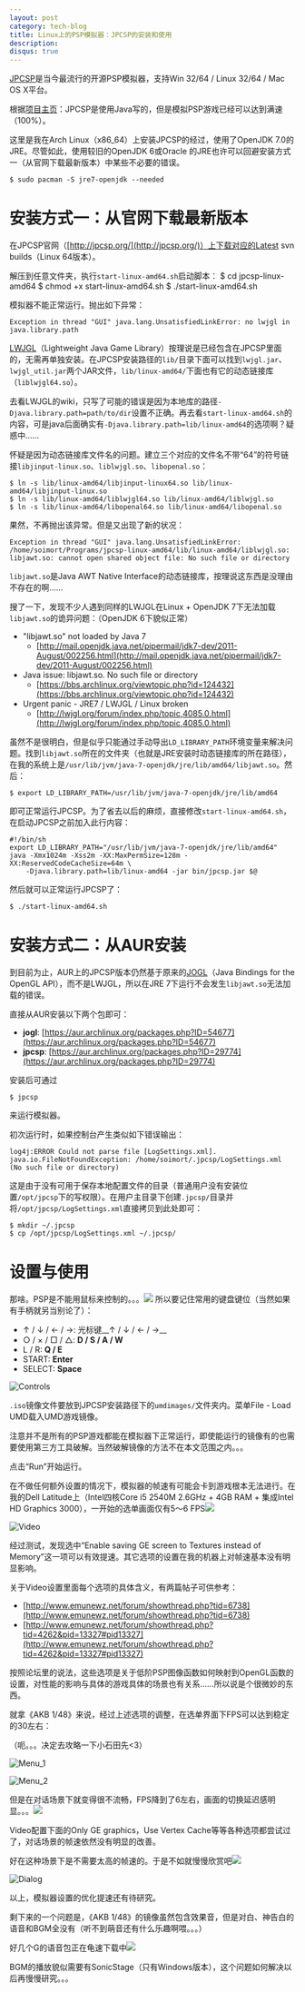 ```yaml
---
layout: post
category: tech-blog
title: Linux上的PSP模拟器：JPCSP的安装和使用
description: 
disqus: true
---
```


[JPCSP](http://jpcsp.org/)是当今最流行的开源PSP模拟器，支持Win 32/64 / Linux 32/64 / Mac OS X平台。

根据[项目主页](http://code.google.com/p/jpcsp/)：JPCSP是使用Java写的，但是模拟PSP游戏已经可以达到满速（100%）。

这里是我在Arch Linux（x86_64）上安装JPCSP的经过，使用了OpenJDK 7.0的JRE。尽管如此，使用较旧的OpenJDK 6或Oracle 的JRE也许可以回避安装方式一（从官网下载最新版本）中某些不必要的错误。

    $ sudo pacman -S jre7-openjdk --needed

# 安装方式一：从官网下载最新版本

在JPCSP官网（[http://jpcsp.org/](http://jpcsp.org/)）上下载对应的Latest svn builds（Linux 64版本）。

解压到任意文件夹，执行`start-linux-amd64.sh`启动脚本：
    $ cd jpcsp-linux-amd64
    $ chmod +x start-linux-amd64.sh
    $ ./start-linux-amd64.sh

模拟器不能正常运行。抛出如下异常：

    Exception in thread "GUI" java.lang.UnsatisfiedLinkError: no lwjgl in java.library.path

[LWJGL](http://lwjgl.org/)（Lightweight Java Game Library）按理说是已经包含在JPCSP里面的，无需再单独安装。在JPCSP安装路径的`lib/`目录下面可以找到`lwjgl.jar`、`lwjgl_util.jar`两个JAR文件，`lib/linux-amd64/`下面也有它的动态链接库（`liblwjgl64.so`）。

去看LWJGL的wiki，只写了可能的错误是因为本地库的路径`-Djava.library.path=path/to/dir`设置不正确。再去看`start-linux-amd64.sh`的内容，可是java后面确实有`-Djava.library.path=lib/linux-amd64`的选项啊？疑惑中……

怀疑是因为动态链接库文件名的问题。建立三个对应的文件名不带“64”的符号链接`libjinput-linux.so`、`liblwjgl.so`、`libopenal.so`：

    $ ln -s lib/linux-amd64/libjinput-linux64.so lib/linux-amd64/libjinput-linux.so
    $ ln -s lib/linux-amd64/liblwjgl64.so lib/linux-amd64/liblwjgl.so
    $ ln -s lib/linux-amd64/libopenal64.so lib/linux-amd64/libopenal.so

果然，不再抛出该异常。但是又出现了新的状况：

    Exception in thread "GUI" java.lang.UnsatisfiedLinkError:
    /home/soimort/Programs/jpcsp-linux-amd64/lib/linux-amd64/liblwjgl.so:
    libjawt.so: cannot open shared object file: No such file or directory

`libjawt.so`是Java AWT Native Interface的动态链接库，按理说这东西是没理由不存在的啊……

搜了一下，发现不少人遇到同样的LWJGL在Linux + OpenJDK 7下无法加载`libjawt.so`的诡异问题：（OpenJDK 6下貌似正常）

* "libjawt.so" not loaded by Java 7
    * [http://mail.openjdk.java.net/pipermail/jdk7-dev/2011-August/002256.html](http://mail.openjdk.java.net/pipermail/jdk7-dev/2011-August/002256.html)
* Java issue: libjawt.so. No such file or directory
    * [https://bbs.archlinux.org/viewtopic.php?id=124432](https://bbs.archlinux.org/viewtopic.php?id=124432)
* Urgent panic - JRE7 / LWJGL / Linux broken
    * [http://lwjgl.org/forum/index.php/topic,4085.0.html](http://lwjgl.org/forum/index.php/topic,4085.0.html)

虽然不是很明白，但是似乎只能通过手动导出`LD_LIBRARY_PATH`环境变量来解决问题。找到`libjawt.so`所在的文件夹（也就是JRE安装时动态链接库的所在路径），在我的系统上是`/usr/lib/jvm/java-7-openjdk/jre/lib/amd64/libjawt.so`。然后：

    $ export LD_LIBRARY_PATH=/usr/lib/jvm/java-7-openjdk/jre/lib/amd64

即可正常运行JPCSP。为了省去以后的麻烦，直接修改`start-linux-amd64.sh`，在启动JPCSP之前加入此行内容：

    #!/bin/sh
    export LD_LIBRARY_PATH="/usr/lib/jvm/java-7-openjdk/jre/lib/amd64"
    java -Xmx1024m -Xss2m -XX:MaxPermSize=128m -XX:ReservedCodeCacheSize=64m \
        -Djava.library.path=lib/linux-amd64 -jar bin/jpcsp.jar $@

然后就可以正常运行JPCSP了：

    $ ./start-linux-amd64.sh

# 安装方式二：从AUR安装

到目前为止，AUR上的JPCSP版本仍然基于原来的[JOGL](http://jogamp.org/jogl/www/)（Java Bindings for the OpenGL API），而不是LWJGL，所以在JRE 7下运行不会发生`libjawt.so`无法加载的错误。

直接从AUR安装以下两个包即可：

* __jogl__: [https://aur.archlinux.org/packages.php?ID=54677](https://aur.archlinux.org/packages.php?ID=54677)
* __jpcsp__: [https://aur.archlinux.org/packages.php?ID=29774](https://aur.archlinux.org/packages.php?ID=29774)

安装后可通过

    $ jpcsp

来运行模拟器。

初次运行时，如果控制台产生类似如下错误输出：

    log4j:ERROR Could not parse file [LogSettings.xml].
    java.io.FileNotFoundException: /home/soimort/.jpcsp/LogSettings.xml (No such file or directory)

这是由于没有可用于保存本地配置文件的目录（普通用户没有安装位置`/opt/jpcsp`下的写权限）。在用户主目录下创建`.jpcsp/`目录并将`/opt/jpcsp/LogSettings.xml`直接拷贝到此处即可：

    $ mkdir ~/.jpcsp
    $ cp /opt/jpcsp/LogSettings.xml ~/.jpcsp/

# 设置与使用

那啥。PSP是不能用鼠标来控制的。。。<img src="http://static.tieba.baidu.com/tb/editor/images/jd/j_0013.gif"/>
所以要记住常用的键盘键位（当然如果有手柄就另当别论了）：

* ↑ / ↓ / ← / →: 光标键__↑ / ↓ / ← / →__
* ○ / × / □ / △: __D / S / A / W__
* L / R: __Q / E__
* START: __Enter__
* SELECT: __Space__

![Controls](http://i.imgur.com/m39Tc.png)

`.iso`镜像文件要放到JPCSP安装路径下的`umdimages/`文件夹内。菜单File - Load UMD载入UMD游戏镜像。

注意并不是所有的PSP游戏都能在模拟器下正常运行，即使能运行的镜像有的也需要使用第三方工具破解。当然破解镜像的方法不在本文范围之内。。。

点击“Run”开始运行。

在不做任何额外设置的情况下，模拟器的帧速有可能会卡到游戏根本无法进行。在我的Dell Latitude上（Intel四核Core i5 2540M 2.6GHz + 4GB RAM + 集成Intel HD Graphics 3000），一开始的选单画面仅有5～6 FPS<img src="http://static.tieba.baidu.com/tb/editor/images/jd/j_0009.gif"/>

![Video](http://i.imgur.com/I1lzT.jpg)

经过测试，发现选中“Enable saving GE screen to Textures instead of Memory”这一项可以有效提速。其它选项的设置在我的机器上对帧速基本没有明显影响。

关于Video设置里面每个选项的具体含义，有两篇帖子可供参考：

* [http://www.emunewz.net/forum/showthread.php?tid=6738](http://www.emunewz.net/forum/showthread.php?tid=6738)
* [http://www.emunewz.net/forum/showthread.php?tid=4262&pid=13327#pid13327](http://www.emunewz.net/forum/showthread.php?tid=4262&pid=13327#pid13327)

按照论坛里的说法，这些选项是关于低阶PSP图像函数如何映射到OpenGL函数的设置，对性能的影响与具体的游戏具体的场景也有关系……所以说是个很微妙的东西。

就拿《AKB 1/48》来说，经过上述选项的调整，在选单界面下FPS可以达到稳定的30左右：

（呃。。。决定去攻略一下小石田先<3）

![Menu_1](http://i.imgur.com/Hu6Nk.jpg)

![Menu_2](http://i.imgur.com/IR400.jpg)

但是在对话场景下就变得很不流畅，FPS降到了6左右，画面的切换延迟感明显。。。<img src="http://static.tieba.baidu.com/tb/editor/images/jd/j_0012.gif"/>

Video配置下面的Only GE graphics，Use Vertex Cache等等各种选项都尝试过了，对话场景的帧速依然没有明显的改善。

好在这种场景下是不需要太高的帧速的。于是不如就慢慢欣赏吧<img src="http://static.tieba.baidu.com/tb/editor/images/jd/j_0002.gif"/>

![Dialog](http://i.imgur.com/SBlwl.jpg)

以上，模拟器设置的优化提速还有待研究。

剩下来的一个问题是，《AKB 1/48》的镜像虽然包含效果音，但是对白、神告白的语音和BGM全没有（听不到萌音还有什么乐趣啊喂。。。）

好几个G的语音包正在龟速下载中<img src="http://static.tieba.baidu.com/tb/editor/images/jd/j_0013.gif"/>

BGM的播放貌似需要有SonicStage（只有Windows版本），这个问题如何解决以后再慢慢研究。。。
